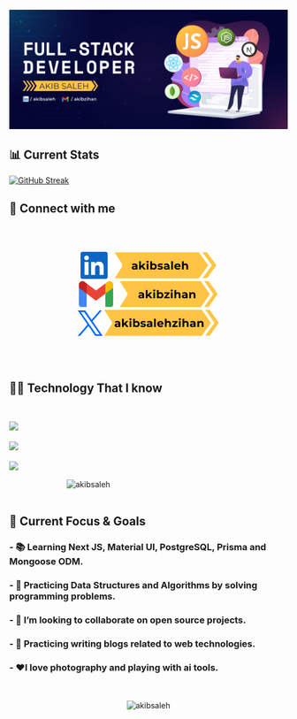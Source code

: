 ![Akib Saleh Javascript Developer](https://raw.githubusercontent.com/akibsaleh/akibsaleh/main/images/Github%20Profile%20Cover.png)

## 📊 Current Stats

[![GitHub Streak](https://streak-stats.demolab.com?user=akibsaleh&theme=nightowl&hide_border=true&card_width=848)](https://git.io/streak-stats)

## 📮 Connect with me

<br>
<br>

<p align="center">
  <a href="https://www.linkedin.com/in/akibsaleh">
  <img src="https://github.com/akibsaleh/akibsaleh/blob/main/images/linkedinbtn.png?raw=true" />
  </a>
  <a href="mailto:akibzihan@gmail.com">
  <img src="https://github.com/akibsaleh/akibsaleh/blob/main/images/gmailbtn.png?raw=true" />
  </a>
  <a href="https://twitter.com/akibsalehzihan">
  <img src="https://github.com/akibsaleh/akibsaleh/blob/main/images/twitterbtn.png?raw=true" />
  </a>
</p>

<br>
<br>

## 👨‍💻 Technology That I know

<br>

<div align="left">
  <p align="left">
    <a href="#">
      <img src="https://skillicons.dev/icons?i=html,css,js,c,php" />
      <br>
      <br>
      <img src="https://skillicons.dev/icons?i=tailwind,bootstrap,react,nextjs,firebase" />
      <br>
      <br>
      <img src="https://skillicons.dev/icons?i=mongo,nodejs,express,vercel,wordpress" />
    </a>
  </p>
  <img align="right" src="https://github-readme-stats.vercel.app/api/top-langs/?username=akibsaleh" width="400px" alt="akibsaleh" />
</div>


<br>

<br>

## 🔎 Current Focus & Goals

### - 📚 Learning Next JS, Material UI, PostgreSQL, Prisma and Mongoose ODM.

### - 🔢 Practicing Data Structures and Algorithms by solving programming problems.

### - 🤝 I’m looking to collaborate on open source projects.

### - 📝 Practicing writing blogs related to web technologies.

### - ❤️I love photography and playing with ai tools.

<br>
<br>

<div align="center">
<img src="https://github-readme-stats.vercel.app/api?username=akibsaleh&show_icons=true&locale=en" width="600px" alt="akibsaleh" />
</div>
